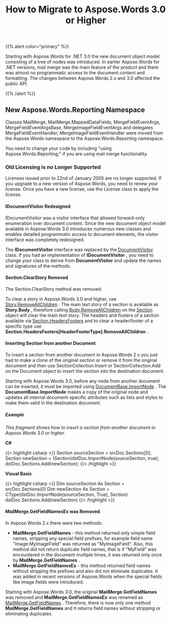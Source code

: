 ﻿---
title: How to  Migrate to Aspose.Words 3.0 or Higher
type: docs
weight: 30
url: /net/how-to-migrate-to-aspose-words-3-0-or-higher/
---

{{% alert color="primary" %}} 

Starting with Aspose.Words for .NET 3.0 the new document object model consisting of a tree of nodes was introduced. In earlier Aspose.Words for .NET versions, mail merge was the main feature of the product and there was almost no programmatic access to the document content and formatting. The changes between Aspose.Words 2.x and 3.0 affected the public API. 

{{% /alert %}} 

## New Aspose.Words.Reporting Namespace

Classes MailMerge, MailMerge.MappedDataFields, MergeFieldEventArgs, MergeFieldEventArgsBase, MergeImageFieldEventArgs and delegates MergeFieldEventHandler, MergeImageFieldEventHandler were moved from the Aspose.Words namespace to the Aspose.Words.Reporting namespace.

You need to change your code by including "using Aspose.Words.Reporting;" if you are using mail merge functionality. 

### Old Licensing is no Longer Supported

Licenses issued prior to 22nd of January 2005 are no longer supported. If you upgrade to a new version of Aspose.Words, you need to renew your license. Once you have a new license, use the License class to apply the license.

#### IDocumentVisitor Redesigned

IDocumentVisitor was a visitor interface that allowed forward-only enumeration over document content. Since the new document object model available in Aspose.Words 3.0 introduces numerous new classes and enables detailed programmatic access to document elements, the visitor interface was completely redesigned.

The **IDocumentVisitor** interface was replaced by the [DocumentVisitor](https://apireference.aspose.com/words/net/aspose.words/documentvisitor) class. If you had an implementation of **IDocumentVisitor** , you need to change your class to derive from **DocumentVisitor** and update the names and signatures of the methods. 

#### Section.ClearStory Removed

The Section.ClearStory method was removed. 

To clear a story in Aspose.Words 3.0 and higher, use [Story.RemoveAllChildren](https://apireference.aspose.com/words/net/aspose.words/compositenode/methods/removeallchildren) . The main text story of a section is available as **Story.Body** , therefore calling [Body.RemoveAllChildren](https://apireference.aspose.com/words/net/aspose.words/compositenode/methods/removeallchildren) on the [Section](https://apireference.aspose.com/words/net/aspose.words/section) object will clear the main text story. The headers and footers of a section available via [Section.HeadersFooters](https://apireference.aspose.com/words/net/aspose.words/section/properties/headersfooters) and to clear a header/footer of a specific type use **Section.HeadersFooters[HeaderFooterType].RemoveAllChildren** . 

#### Inserting Section from another Document

To insert a section from another document in Aspose.Words 2.x you just had to make a clone of the original section or remove it from the original document and then use SectionCollection.Insert or SectionCollection.Add on the Document object to insert the section into the destination document.

Starting with Aspose.Words 3.0, before any node from another document can be inserted, it must be imported using [DocumentBase.ImportNode](https://apireference.aspose.com/words/net/aspose.words/documentbase/methods/importnode/index) . The **DocumentBase.ImportNode** makes a copy of the original node and updates all internal document-specific attributes such as lists and styles to make them valid in the destination document. 

##### Example

*This fragment shows how to insert a section from another document in Aspose.Words 3.0 or higher.* 

**C#**

{{< highlight csharp >}}
Section sourceSection = srcDoc.Sections[0];
Section newSection = (Section)dstDoc.ImportNode(sourceSection, true);
dstDoc.Sections.Add(newSection);
{{< /highlight >}}

**Visual Basic**

{{< highlight csharp >}}
Dim sourceSection As Section = srcDoc.Sections(0)
Dim newSection As Section = CType(dstDoc.ImportNode(sourceSection, True), Section)
dstDoc.Sections.Add(newSection)
{{< /highlight >}}

#### MailMerge.GetFieldNamesEx was Removed

In Aspose.Words 2.x there were two methods:

- **MailMerge.GetFieldNames** - this method returned only simple field names, stripping any special field prefixes, for example field name "Image:MyImageField" was returned as "MyImageField". Also, this method did not return duplicate field names, that is if "MyField" was encountered in the document multiple times, it was returned only once by **MailMerge.GetFieldNames** . 
- **MailMerge.GetFieldNamesEx** - this method returned field names without stripping the prefixes and also did not eliminate duplicates. It was added in recent versions of Aspose.Words when the special fields like image fields were introduced. 

Starting with Aspose.Words 3.0, the original **MailMerge.GetFieldNames** was removed and **MailMerge.GetFieldNamesEx** was renamed as [MailMerge.GetFieldNames](https://apireference.aspose.com/words/net/aspose.words.mailmerging/mailmerge/methods/getfieldnames) . Therefore, there is now only one method **MailMerge.GetFieldNames** and it returns field names without stripping or eliminating duplicates. 

